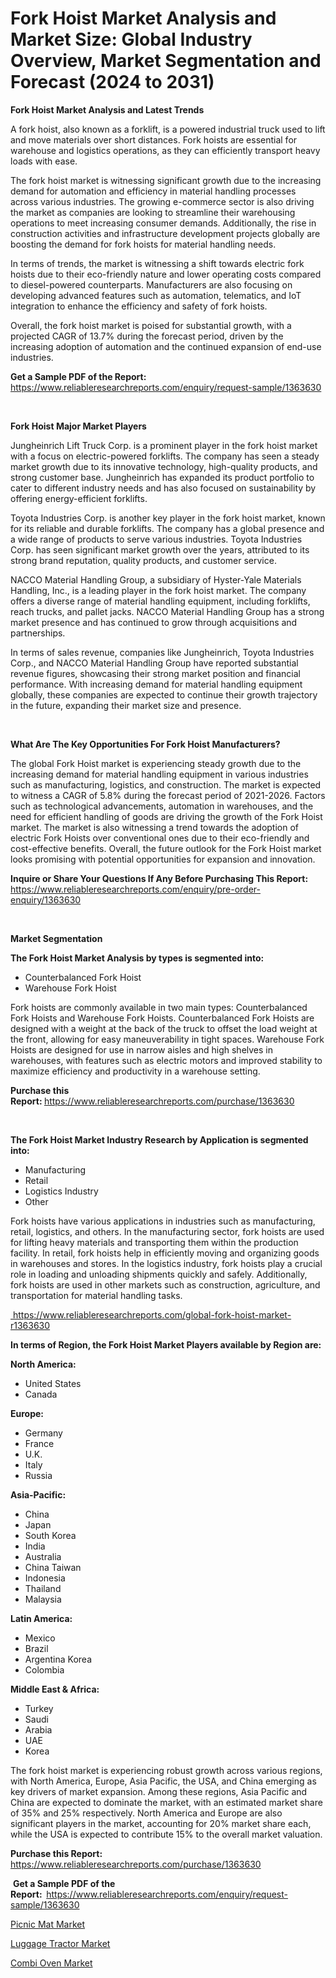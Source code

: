 <p><h1>Fork Hoist Market Analysis and Market Size: Global Industry Overview, Market Segmentation and Forecast (2024 to 2031)</h1></p><p><strong>Fork Hoist Market Analysis and Latest Trends</strong></p>
<p><p>A fork hoist, also known as a forklift, is a powered industrial truck used to lift and move materials over short distances. Fork hoists are essential for warehouse and logistics operations, as they can efficiently transport heavy loads with ease.</p><p>The fork hoist market is witnessing significant growth due to the increasing demand for automation and efficiency in material handling processes across various industries. The growing e-commerce sector is also driving the market as companies are looking to streamline their warehousing operations to meet increasing consumer demands. Additionally, the rise in construction activities and infrastructure development projects globally are boosting the demand for fork hoists for material handling needs.</p><p>In terms of trends, the market is witnessing a shift towards electric fork hoists due to their eco-friendly nature and lower operating costs compared to diesel-powered counterparts. Manufacturers are also focusing on developing advanced features such as automation, telematics, and IoT integration to enhance the efficiency and safety of fork hoists.</p><p>Overall, the fork hoist market is poised for substantial growth, with a projected CAGR of 13.7% during the forecast period, driven by the increasing adoption of automation and the continued expansion of end-use industries.</p></p>
<p><strong>Get a Sample PDF of the Report:&nbsp;</strong> <a href="https://www.reliableresearchreports.com/enquiry/request-sample/1363630">https://www.reliableresearchreports.com/enquiry/request-sample/1363630</a></p>
<p>&nbsp;</p>
<p><strong>Fork Hoist Major Market Players</strong></p>
<p><p>Jungheinrich Lift Truck Corp. is a prominent player in the fork hoist market with a focus on electric-powered forklifts. The company has seen a steady market growth due to its innovative technology, high-quality products, and strong customer base. Jungheinrich has expanded its product portfolio to cater to different industry needs and has also focused on sustainability by offering energy-efficient forklifts.</p><p>Toyota Industries Corp. is another key player in the fork hoist market, known for its reliable and durable forklifts. The company has a global presence and a wide range of products to serve various industries. Toyota Industries Corp. has seen significant market growth over the years, attributed to its strong brand reputation, quality products, and customer service.</p><p>NACCO Material Handling Group, a subsidiary of Hyster-Yale Materials Handling, Inc., is a leading player in the fork hoist market. The company offers a diverse range of material handling equipment, including forklifts, reach trucks, and pallet jacks. NACCO Material Handling Group has a strong market presence and has continued to grow through acquisitions and partnerships.</p><p>In terms of sales revenue, companies like Jungheinrich, Toyota Industries Corp., and NACCO Material Handling Group have reported substantial revenue figures, showcasing their strong market position and financial performance. With increasing demand for material handling equipment globally, these companies are expected to continue their growth trajectory in the future, expanding their market size and presence.</p></p>
<p>&nbsp;</p>
<p><strong>What Are The Key Opportunities For Fork Hoist Manufacturers?</strong></p>
<p><p>The global Fork Hoist market is experiencing steady growth due to the increasing demand for material handling equipment in various industries such as manufacturing, logistics, and construction. The market is expected to witness a CAGR of 5.8% during the forecast period of 2021-2026. Factors such as technological advancements, automation in warehouses, and the need for efficient handling of goods are driving the growth of the Fork Hoist market. The market is also witnessing a trend towards the adoption of electric Fork Hoists over conventional ones due to their eco-friendly and cost-effective benefits. Overall, the future outlook for the Fork Hoist market looks promising with potential opportunities for expansion and innovation.</p></p>
<p><strong>Inquire or Share Your Questions If Any Before Purchasing This Report:</strong> <a href="https://www.reliableresearchreports.com/enquiry/pre-order-enquiry/1363630">https://www.reliableresearchreports.com/enquiry/pre-order-enquiry/1363630</a></p>
<p>&nbsp;</p>
<p><strong>Market Segmentation</strong></p>
<p><strong>The Fork Hoist Market Analysis by types is segmented into:</strong></p>
<p><ul><li>Counterbalanced Fork Hoist</li><li>Warehouse Fork Hoist</li></ul></p>
<p><p>Fork hoists are commonly available in two main types: Counterbalanced Fork Hoists and Warehouse Fork Hoists. Counterbalanced Fork Hoists are designed with a weight at the back of the truck to offset the load weight at the front, allowing for easy maneuverability in tight spaces. Warehouse Fork Hoists are designed for use in narrow aisles and high shelves in warehouses, with features such as electric motors and improved stability to maximize efficiency and productivity in a warehouse setting.</p></p>
<p><strong>Purchase this Report:&nbsp;</strong><a href="https://www.reliableresearchreports.com/purchase/1363630">https://www.reliableresearchreports.com/purchase/1363630</a></p>
<p>&nbsp;</p>
<p><strong>The Fork Hoist Market Industry Research by Application is segmented into:</strong></p>
<p><ul><li>Manufacturing</li><li>Retail</li><li>Logistics Industry</li><li>Other</li></ul></p>
<p><p>Fork hoists have various applications in industries such as manufacturing, retail, logistics, and others. In the manufacturing sector, fork hoists are used for lifting heavy materials and transporting them within the production facility. In retail, fork hoists help in efficiently moving and organizing goods in warehouses and stores. In the logistics industry, fork hoists play a crucial role in loading and unloading shipments quickly and safely. Additionally, fork hoists are used in other markets such as construction, agriculture, and transportation for material handling tasks.</p></p>
<p><a href="https://www.reliableresearchreports.com/global-fork-hoist-market-r1363630">&nbsp;https://www.reliableresearchreports.com/global-fork-hoist-market-r1363630</a></p>
<p><strong>In terms of Region, the Fork Hoist Market Players available by Region are:</strong></p>
<p>
    <p> <strong> North America: </strong>
        <ul>
            <li>United States</li>
            <li>Canada</li>
        </ul>
        </p> 
    <p> <strong> Europe: </strong>
        <ul>
            <li>Germany</li>
            <li>France</li>
            <li>U.K.</li>
            <li>Italy</li>
            <li>Russia</li>
        </ul>
        </p> 
    <p> <strong> Asia-Pacific: </strong>
        <ul>
            <li>China</li>
            <li>Japan</li>
            <li>South Korea</li>
            <li>India</li>
            <li>Australia</li>
            <li>China Taiwan</li>
            <li>Indonesia</li>
            <li>Thailand</li>
            <li>Malaysia</li>
        </ul>
        </p> 
    <p> <strong> Latin America: </strong>
        <ul>
            <li>Mexico</li>
            <li>Brazil</li>
            <li>Argentina Korea</li>
            <li>Colombia</li>
        </ul>
        </p> 
    <p> <strong> Middle East & Africa: </strong>
        <ul>
            <li>Turkey</li>
            <li>Saudi</li>
            <li>Arabia</li>
            <li>UAE</li>
            <li>Korea</li>
        </ul>
    </p>
    </p>
<p><p>The fork hoist market is experiencing robust growth across various regions, with North America, Europe, Asia Pacific, the USA, and China emerging as key drivers of market expansion. Among these regions, Asia Pacific and China are expected to dominate the market, with an estimated market share of 35% and 25% respectively. North America and Europe are also significant players in the market, accounting for 20% market share each, while the USA is expected to contribute 15% to the overall market valuation.</p></p>
<p><strong>Purchase this Report: </strong><a href="https://www.reliableresearchreports.com/purchase/1363630">https://www.reliableresearchreports.com/purchase/1363630</a></p>
<p>&nbsp;<strong>Get a Sample PDF of the Report:&nbsp;&nbsp;</strong><a href="https://www.reliableresearchreports.com/enquiry/request-sample/1363630">https://www.reliableresearchreports.com/enquiry/request-sample/1363630</a></p>
<p><strong></strong></p>
<p><p><a href="https://www.linkedin.com/pulse/decoding-picnic-mat-market-metrics-share-trends-growth-patterns-yus8e?trackingId=6jnAaQdgSMNA26GkLQ066g%3D%3D">Picnic Mat Market</a></p><p><a href="https://www.linkedin.com/pulse/luggage-tractor-market-insight-trends-growth-forecasted-from-hkwre?trackingId=gAW1dZBsk8YB8kuBRMCUQQ%3D%3D">Luggage Tractor Market</a></p><p><a href="https://www.linkedin.com/pulse/combi-ovennbspmarket-focuses-market-share-size-projected-forecast-iy2ye?trackingId=HAcVz30lj74PydOlML0h5A%3D%3D">Combi Oven Market</a></p></p>